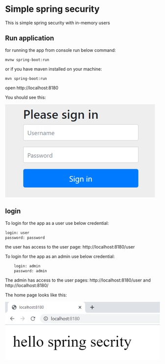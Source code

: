 # Simple spring security
This is simple spring security with in-memory users 

Run application
---------------

for running the app from console run below command:

    mvnw spring-boot:run
or if you have maven installed on your machine:

    mvn spring-boot:run
   
open http://localhost:8180

You should see this:

 ![login](login.png) 

login
-----
To login for the app as a user use below credential:

    login: user
    password: password
the user has access to the user page: http://localhost:8180/user

To login for the app as an admin use below credential:
    
        login: admin
        password: admin
    
The admin has access to the user pages: http://localhost:8180/user and http://localhost:8180/

The home page looks like this:
 
 ![home page](first-app.png) 
 
 
